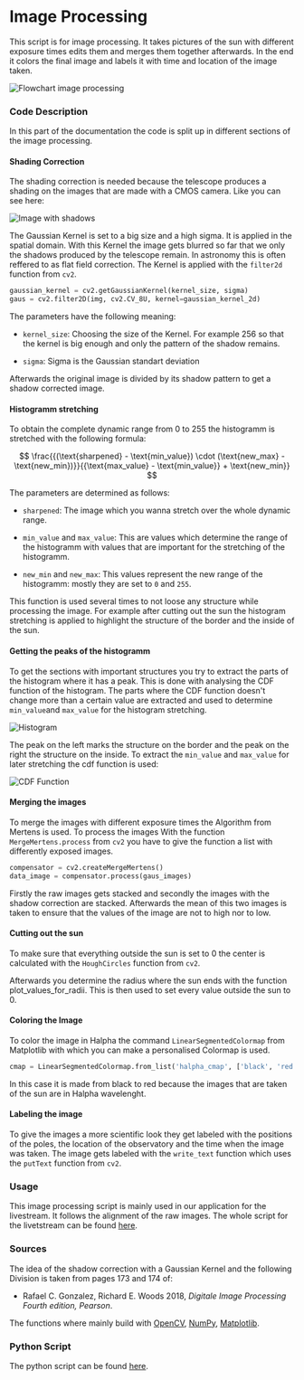 # Image Processing
This script is for image processing. It takes pictures of the sun with different exposure times edits them and merges them together afterwards. In the end it colors the final image and labels it with time and location of the image taken.

![Flowchart image processing](https://raw.githubusercontent.com/pmodwrc/halpha/main/docs/images/image_processing_flow.png)

### Code Description
In this part of the documentation the code is split up in different sections of the image processing. 

#### Shading Correction

The shading correction is needed because the telescope produces a shading on the images that are made with a CMOS camera. Like you can see here:

![Image with shadows](https://raw.githubusercontent.com/pmodwrc/halpha/main/docs/images/sun_with_shadow.png)


The Gaussian Kernel is set to a big size and a high sigma. It is applied in the spatial domain. With this Kernel the image gets blurred  so far that we only the shadows produced by the telescope remain. In astronomy this is often reffered to as flat field correction. The Kernel is applied with the `filter2d` function from `cv2`.

```python
gaussian_kernel = cv2.getGaussianKernel(kernel_size, sigma)
gaus = cv2.filter2D(img, cv2.CV_8U, kernel=gaussian_kernel_2d)
```

The parameters have the following meaning:

- `kernel_size`: Choosing the size of the Kernel. For example 256 so that the kernel is big enough and only the pattern of the shadow remains.

- `sigma`: Sigma is the Gaussian standart deviation


Afterwards the original image is divided by its shadow pattern to get a shadow corrected image.

#### Histogramm stretching

To obtain the complete dynamic range from 0 to 255 the histogramm is stretched with the following formula:

$$
\frac{{(\text{sharpened} - \text{min_value}) \cdot (\text{new_max} - \text{new_min})}}{{\text{max_value} - \text{min_value}} + \text{new_min}}
$$

The parameters are determined as follows:

- `sharpened`: The image which you wanna stretch over the whole dynamic range.

- `min_value` and `max_value`: This are values which determine the range of the histogramm with values that are important for the stretching of the histogramm.

- `new_min` and `new_max`: This values represent the new range of the histogramm: mostly they are set to `0` and `255`.

This function is used several times to not loose any structure while processing the image. For example after cutting out the sun the histogram stretching is applied to highlight the structure of the border and the inside of the sun.

#### Getting the peaks of the histogramm

To get the sections with important structures you try to extract the parts of the histogram where it has a peak. This is done with analysing the CDF function of the histogram. The parts where the CDF function doesn't change more than a certain value are extracted and used to determine `min_value`and `max_value` for the histogram stretching.

![Histogram](https://raw.githubusercontent.com/pmodwrc/halpha/main/docs/images/histogram.png)

The peak on the left marks the structure on the border and the peak on the right the structure on the inside. To extract the `min_value` and `max_value` for later stretching the cdf function is used:

![CDF Function](https://raw.githubusercontent.com/pmodwrc/halpha/main/docs/images/cdf_function.png)


#### Merging the images

To merge the images with different exposure times the Algorithm from Mertens is used. To process the images With the function `MergeMertens.process` from `cv2` you have to give the function a list with differently exposed images.

```python
compensator = cv2.createMergeMertens()
data_image = compensator.process(gaus_images)
```
Firstly the raw images gets stacked and secondly the images with the shadow correction are stacked. Afterwards the mean of this two images is taken to ensure that the values of the image are not to high nor to low.

#### Cutting out the sun

To make sure that everything outside the sun is set to 0 the center is calculated with the `HoughCircles` function from `cv2`.

Afterwards you determine the radius where the sun ends with the function plot_values_for_radii. This is then used to set every value outside the sun to 0.


#### Coloring the Image 

To color the image in Halpha the command `LinearSegmentedColormap` from Matplotlib with which you can make a personalised Colormap is used.

```python
cmap = LinearSegmentedColormap.from_list('halpha_cmap', ['black', 'red'], N=256)
```

In this case it is made from black to red because the  images that are taken of the sun are in Halpha wavelenght.

#### Labeling the image

To give the images a more scientific look they get labeled  with the positions of the poles, the location of the observatory and the time when the image was taken. The image gets labeled with the `write_text` function which uses the `putText` function from `cv2`.


### Usage 

This image processing script is mainly used in our application for the livestream. It follows the alignment of the raw images. The whole script for the livetstream can be found [here](https://github.com/pmodwrc/halpha/blob/main/sun_catching/livestream.py).

### Sources
The idea of the shadow correction with a Gaussian Kernel and the following Division is taken from pages 173 and 174 of:
- Rafael C. Gonzalez, Richard E. Woods 2018, *Digitale Image Processing Fourth edition, Pearson*.

The functions where mainly build with [OpenCV](https://docs.opencv.org/4.x/index.html), [NumPy](https://numpy.org/doc/), [Matplotlib](https://matplotlib.org/stable/index.html).

### Python Script
The python script can be found [here](https://github.com/pmodwrc/halpha/blob/main/sun_catching/image_processing.py). 



